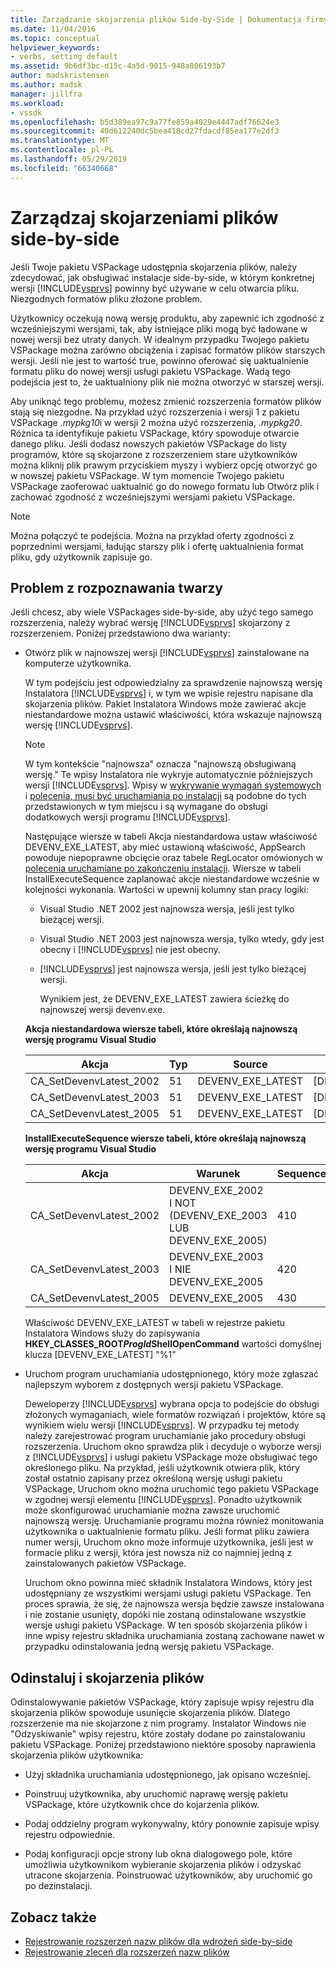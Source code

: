```yaml
---
title: Zarządzanie skojarzenia plików Side-by-Side | Dokumentacja firmy Microsoft
ms.date: 11/04/2016
ms.topic: conceptual
helpviewer_keywords:
- verbs, setting default
ms.assetid: 9b6df3bc-d15c-4a5d-9015-948a806193b7
author: madskristensen
ms.author: madsk
manager: jillfra
ms.workload:
- vssdk
ms.openlocfilehash: b5d389ea97c9a77fe859a4029e4447adf76624e3
ms.sourcegitcommit: 40d612240dc5bea418cd27fdacdf85ea177e2df3
ms.translationtype: MT
ms.contentlocale: pl-PL
ms.lasthandoff: 05/29/2019
ms.locfileid: "66340668"
---
```

# <a name="manage-side-by-side-file-associations"></a>Zarządzaj skojarzeniami plików side-by-side

Jeśli Twoje pakietu VSPackage udostępnia skojarzenia plików, należy zdecydować, jak obsługiwać instalacje side-by-side, w którym konkretnej wersji [!INCLUDE[vsprvs](../code-quality/includes/vsprvs_md.md)] powinny być używane w celu otwarcia pliku. Niezgodnych formatów pliku złożone problem.

Użytkownicy oczekują nową wersję produktu, aby zapewnić ich zgodność z wcześniejszymi wersjami, tak, aby istniejące pliki mogą być ładowane w nowej wersji bez utraty danych. W idealnym przypadku Twojego pakietu VSPackage można zarówno obciążenia i zapisać formatów plików starszych wersji. Jeśli nie jest to wartość true, powinno oferować się uaktualnienie formatu pliku do nowej wersji usługi pakietu VSPackage. Wadą tego podejścia jest to, że uaktualniony plik nie można otworzyć w starszej wersji.

Aby uniknąć tego problemu, możesz zmienić rozszerzenia formatów plików stają się niezgodne. Na przykład użyć rozszerzenia i wersji 1 z pakietu VSPackage *.mypkg10*i w wersji 2 można użyć rozszerzenia, *.mypkg20*. Różnica ta identyfikuje pakietu VSPackage, który spowoduje otwarcie danego pliku. Jeśli dodasz nowszych pakietów VSPackage do listy programów, które są skojarzone z rozszerzeniem stare użytkowników można kliknij plik prawym przyciskiem myszy i wybierz opcję otworzyć go w nowszej pakietu VSPackage. W tym momencie Twojego pakietu VSPackage zaoferować uaktualnić go do nowego formatu lub Otwórz plik i zachować zgodność z wcześniejszymi wersjami pakietu VSPackage.

> [!NOTE]
> Można połączyć te podejścia. Można na przykład oferty zgodności z poprzednimi wersjami, ładując starszy plik i ofertę uaktualnienia format pliku, gdy użytkownik zapisuje go.

## <a name="face-the-problem"></a>Problem z rozpoznawania twarzy

Jeśli chcesz, aby wiele VSPackages side-by-side, aby użyć tego samego rozszerzenia, należy wybrać wersję [!INCLUDE[vsprvs](../code-quality/includes/vsprvs_md.md)] skojarzony z rozszerzeniem. Poniżej przedstawiono dwa warianty:

- Otwórz plik w najnowszej wersji [!INCLUDE[vsprvs](../code-quality/includes/vsprvs_md.md)] zainstalowane na komputerze użytkownika.

   W tym podejściu jest odpowiedzialny za sprawdzenie najnowszą wersję Instalatora [!INCLUDE[vsprvs](../code-quality/includes/vsprvs_md.md)] i, w tym we wpisie rejestru napisane dla skojarzenia plików. Pakiet Instalatora Windows może zawierać akcje niestandardowe można ustawić właściwości, która wskazuje najnowszą wersję [!INCLUDE[vsprvs](../code-quality/includes/vsprvs_md.md)].

  > [!NOTE]
  > W tym kontekście "najnowsza" oznacza "najnowszą obsługiwaną wersję." Te wpisy Instalatora nie wykryje automatycznie późniejszych wersji [!INCLUDE[vsprvs](../code-quality/includes/vsprvs_md.md)]. Wpisy w [wykrywanie wymagań systemowych](../extensibility/internals/detecting-system-requirements.md) i [polecenia, musi być uruchamiania po instalacji](../extensibility/internals/commands-that-must-be-run-after-installation.md) są podobne do tych przedstawionych w tym miejscu i są wymagane do obsługi dodatkowych wersji programu [!INCLUDE[vsprvs](../code-quality/includes/vsprvs_md.md)].

   Następujące wiersze w tabeli Akcja niestandardowa ustaw właściwość DEVENV_EXE_LATEST, aby mieć ustawioną właściwość, AppSearch powoduje niepoprawne obcięcie oraz tabele RegLocator omówionych w [polecenia uruchamiane po zakończeniu instalacji](../extensibility/internals/commands-that-must-be-run-after-installation.md). Wiersze w tabeli InstallExecuteSequence zaplanować akcje niestandardowe wcześnie w kolejności wykonania. Wartości w upewnij kolumny stan pracy logiki:

  - Visual Studio .NET 2002 jest najnowsza wersja, jeśli jest tylko bieżącej wersji.

  - Visual Studio .NET 2003 jest najnowsza wersja, tylko wtedy, gdy jest obecny i [!INCLUDE[vsprvs](../code-quality/includes/vsprvs_md.md)] nie jest obecny.

  - [!INCLUDE[vsprvs](../code-quality/includes/vsprvs_md.md)] jest najnowsza wersja, jeśli jest tylko bieżącej wersji.

    Wynikiem jest, że DEVENV_EXE_LATEST zawiera ścieżkę do najnowszej wersji devenv.exe.

  **Akcja niestandardowa wiersze tabeli, które określają najnowszą wersję programu Visual Studio**

  |Akcja|Typ|Source|Cel|
  |------------|----------|------------|------------|
  |CA_SetDevenvLatest_2002|51|DEVENV_EXE_LATEST|[DEVENV_EXE_2002]|
  |CA_SetDevenvLatest_2003|51|DEVENV_EXE_LATEST|[DEVENV_EXE_2003]|
  |CA_SetDevenvLatest_2005|51|DEVENV_EXE_LATEST|[DEVENV_EXE_2005]|

  **InstallExecuteSequence wiersze tabeli, które określają najnowszą wersję programu Visual Studio**

  |Akcja|Warunek|Sequence|
  |------------|---------------|--------------|
  |CA_SetDevenvLatest_2002|DEVENV_EXE_2002 I NOT (DEVENV_EXE_2003 LUB DEVENV_EXE_2005)|410|
  |CA_SetDevenvLatest_2003|DEVENV_EXE_2003 I NIE DEVENV_EXE_2005|420|
  |CA_SetDevenvLatest_2005|DEVENV_EXE_2005|430|

   Właściwość DEVENV_EXE_LATEST w tabeli w rejestrze pakietu Instalatora Windows służy do zapisywania **HKEY_CLASSES_ROOT*ProgId*ShellOpenCommand** wartości domyślnej klucza [DEVENV_EXE_LATEST] "%1"

- Uruchom program uruchamiania udostępnionego, który może zgłaszać najlepszym wyborem z dostępnych wersji pakietu VSPackage.

   Deweloperzy [!INCLUDE[vsprvs](../code-quality/includes/vsprvs_md.md)] wybrana opcja to podejście do obsługi złożonych wymaganiach, wiele formatów rozwiązań i projektów, które są wynikiem wielu wersji [!INCLUDE[vsprvs](../code-quality/includes/vsprvs_md.md)]. W przypadku tej metody należy zarejestrować program uruchamianie jako procedury obsługi rozszerzenia. Uruchom okno sprawdza plik i decyduje o wyborze wersji z [!INCLUDE[vsprvs](../code-quality/includes/vsprvs_md.md)] i usługi pakietu VSPackage może obsługiwać tego określonego pliku. Na przykład, jeśli użytkownik otwiera plik, który został ostatnio zapisany przez określoną wersję usługi pakietu VSPackage, Uruchom okno można uruchomić tego pakietu VSPackage w zgodnej wersji elementu [!INCLUDE[vsprvs](../code-quality/includes/vsprvs_md.md)]. Ponadto użytkownik może skonfigurować uruchamianie można zawsze uruchomić najnowszą wersję. Uruchamianie programu można również monitowania użytkownika o uaktualnienie formatu pliku. Jeśli format pliku zawiera numer wersji, Uruchom okno może informuje użytkownika, jeśli jest w formacie pliku z wersji, która jest nowsza niż co najmniej jedną z zainstalowanych pakietów VSPackage.

   Uruchom okno powinna mieć składnik Instalatora Windows, który jest udostępniany ze wszystkimi wersjami usługi pakietu VSPackage. Ten proces sprawia, że się, że najnowsza wersja będzie zawsze instalowana i nie zostanie usunięty, dopóki nie zostaną odinstalowane wszystkie wersje usługi pakietu VSPackage. W ten sposób skojarzenia plików i inne wpisy rejestru składnika uruchamiania zostaną zachowane nawet w przypadku odinstalowania jedną wersję pakietu VSPackage.

## <a name="uninstall-and-file-associations"></a>Odinstaluj i skojarzenia plików

Odinstalowywanie pakietów VSPackage, który zapisuje wpisy rejestru dla skojarzenia plików spowoduje usunięcie skojarzenia plików. Dlatego rozszerzenie ma nie skojarzone z nim programy. Instalator Windows nie "Odzyskiwanie" wpisy rejestru, które zostały dodane po zainstalowaniu pakietu VSPackage. Poniżej przedstawiono niektóre sposoby naprawienia skojarzenia plików użytkownika:

- Użyj składnika uruchamiania udostępnionego, jak opisano wcześniej.

- Poinstruuj użytkownika, aby uruchomić naprawę wersję pakietu VSPackage, które użytkownik chce do kojarzenia plików.

- Podaj oddzielny program wykonywalny, który ponownie zapisuje wpisy rejestru odpowiednie.

- Podaj konfiguracji opcje strony lub okna dialogowego pole, które umożliwia użytkownikom wybieranie skojarzenia plików i odzyskać utracone skojarzenia. Poinstruować użytkowników, aby uruchomić go po dezinstalacji.

## <a name="see-also"></a>Zobacz także

- [Rejestrowanie rozszerzeń nazw plików dla wdrożeń side-by-side](../extensibility/registering-file-name-extensions-for-side-by-side-deployments.md)
- [Rejestrowanie zleceń dla rozszerzeń nazw plików](../extensibility/registering-verbs-for-file-name-extensions.md)